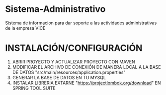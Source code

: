 # Sistema-Administrativo
Sistema de informacion para dar soporte a las actividades administrativas de la empresa VICE 

# INSTALACIÓN/CONFIGURACIÓN
 1. ABRIR PROYECTO Y ACTUALIZAR PROYECTO CON MAVEN 
 3. MODIFICAR EL ARCHIVO DE CONEXIÓN DE MANERA LOCAL A LA BASE DE DATOS "src/main/resources/application.properties"
 4. GENERAR LA BASE DE DATOS EN TU MYSQL
 5. INSTALAR LIBRERIA EXTARNE "https://projectlombok.org/download" EN SPRING TOOL SUITE

